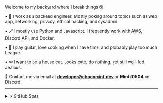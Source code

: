 Welcome to my backyard where I break things 😙 

• 👾 I work as a backend engineer. Mostly poking around topics such as web app, networking, privacy, ethical hacking, and sysadmin.

• 🪄 I mostly use Python and Javascript. I frequently work with AWS, Discord API, and Docker.

• 💖 I play guitar, love cooking when I have time, and probably play too much League.

• 💤 I want to be a house cat. Looks cute, do nothing, yet still well-fed. Jealous.

🌸 Contact me via email at **developer@chocomint.dev** or **Mint#0504** on Discord.

---

<details>
    <summary>⚡ GitHub Stats</summary>
<img height="150px" align="center" alt="Mint's GitHub Stats" src="https://github-readme-stats-lunarmint.vercel.app/api?username=lunarmint&count_private=true&show_icons=true&hide_title=true&hide_border=true&title_color=00ffdf&icon_color=00ffdf&text_color=141823&bg_color=0,4158d0,c850c0,ffcc70&include_all_commits=false"/>
<img height="150px" align="center" alt="Mint's Most Used Languages" src="https://github-readme-stats-lunarmint.vercel.app/api/top-langs/?username=lunarmint&hide_title=true&hide_border=true&langs_count=8&layout=compact&title_color=141823&bg_color=0,ffcc70,c850c0,4158d0"/>
</details>
